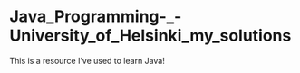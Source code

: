 # Java_Programming-_-University_of_Helsinki_my_solutions
This is a resource I’ve used to learn Java!
